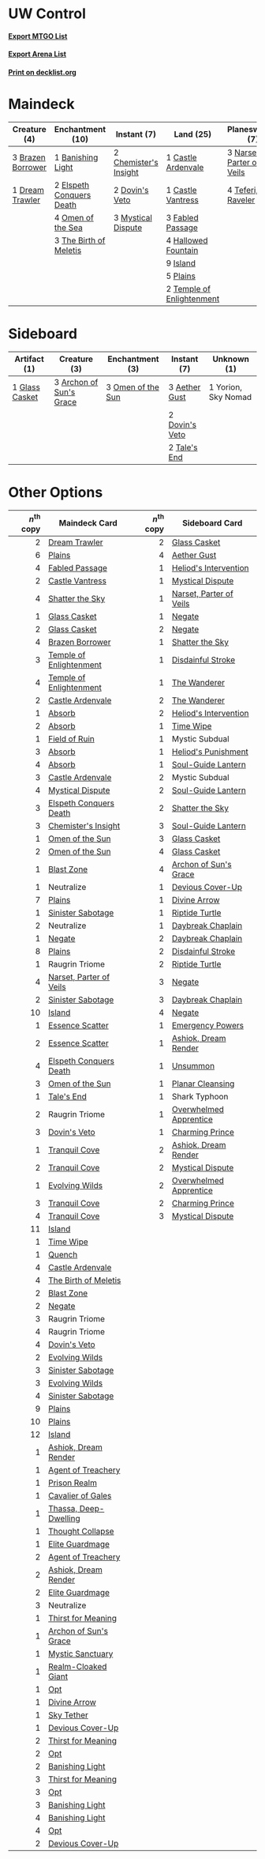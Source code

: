 # UW Control

#### [Export MTGO List](../collection/UW%20Control/UW%20Control.txt)
#### [Export Arena List](../collection/UW%20Control/UW%20Control_arena.txt)
#### [Print on decklist.org](http://decklist.org/?deckmain=1%09Banishing%20Light%0A3%09Brazen%20Borrower%0A1%09Castle%20Ardenvale%0A1%09Castle%20Vantress%0A2%09Chemister's%20Insight%0A2%09Dovin's%20Veto%0A1%09Dream%20Trawler%0A2%09Elspeth%20Conquers%20Death%0A3%09Fabled%20Passage%0A4%09Hallowed%20Fountain%0A9%09Island%0A3%09Mystical%20Dispute%0A3%09Narset,%20Parter%20of%20Veils%0A4%09Omen%20of%20the%20Sea%0A5%09Plains%0A4%09Shark%20Typhoon%0A3%09Shatter%20the%20Sky%0A4%09Teferi,%20Time%20Raveler%0A2%09Temple%20of%20Enlightenment%0A3%09The%20Birth%20of%20Meletis&deckside=3%09Aether%20Gust%0A3%09Archon%20of%20Sun's%20Grace%0A2%09Dovin's%20Veto%0A1%09Glass%20Casket%0A3%09Omen%20of%20the%20Sun%0A2%09Tale's%20End%0A1%09Yorion,%20Sky%20Nomad)
# Maindeck

|                                        Creature (4)                                        |                                         Enchantment (10)                                          |                                          Instant (7)                                           |                                             Land (25)                                              |                                          Planeswalker (7)                                          |                                        Sorcery (3)                                         |  Unknown (4)  |
|--------------------------------------------------------------------------------------------|---------------------------------------------------------------------------------------------------|------------------------------------------------------------------------------------------------|----------------------------------------------------------------------------------------------------|----------------------------------------------------------------------------------------------------|--------------------------------------------------------------------------------------------|---------------|
|3 [Brazen Borrower](http://gatherer.wizards.com/Pages/Card/Details.aspx?multiverseid=473001)|1 [Banishing Light](http://gatherer.wizards.com/Pages/Card/Details.aspx?multiverseid=405135)       |2 [Chemister's Insight](http://gatherer.wizards.com/Pages/Card/Details.aspx?multiverseid=452782)|1 [Castle Ardenvale](http://gatherer.wizards.com/Pages/Card/Details.aspx?multiverseid=473200)       |3 [Narset, Parter of Veils](http://gatherer.wizards.com/Pages/Card/Details.aspx?multiverseid=460988)|3 [Shatter the Sky](http://gatherer.wizards.com/Pages/Card/Details.aspx?multiverseid=476288)|4 Shark Typhoon|
|1 [Dream Trawler](http://gatherer.wizards.com/Pages/Card/Details.aspx?multiverseid=476465)  |2 [Elspeth Conquers Death](http://gatherer.wizards.com/Pages/Card/Details.aspx?multiverseid=476264)|2 [Dovin's Veto](http://gatherer.wizards.com/Pages/Card/Details.aspx?multiverseid=461120)       |1 [Castle Vantress](http://gatherer.wizards.com/Pages/Card/Details.aspx?multiverseid=473204)        |4 [Teferi, Time Raveler](http://gatherer.wizards.com/Pages/Card/Details.aspx?multiverseid=461148)   |                                                                                            |               |
|                                                                                            |4 [Omen of the Sea](http://gatherer.wizards.com/Pages/Card/Details.aspx?multiverseid=476309)       |3 [Mystical Dispute](http://gatherer.wizards.com/Pages/Card/Details.aspx?multiverseid=473020)   |3 [Fabled Passage](http://gatherer.wizards.com/Pages/Card/Details.aspx?multiverseid=473206)         |                                                                                                    |                                                                                            |               |
|                                                                                            |3 [The Birth of Meletis](http://gatherer.wizards.com/Pages/Card/Details.aspx?multiverseid=476256)  |                                                                                                |4 [Hallowed Fountain](http://gatherer.wizards.com/Pages/Card/Details.aspx?multiverseid=97071)       |                                                                                                    |                                                                                            |               |
|                                                                                            |                                                                                                   |                                                                                                |9 [Island](http://gatherer.wizards.com/Pages/Card/Details.aspx?multiverseid=439857)                 |                                                                                                    |                                                                                            |               |
|                                                                                            |                                                                                                   |                                                                                                |5 [Plains](http://gatherer.wizards.com/Pages/Card/Details.aspx?multiverseid=439856)                 |                                                                                                    |                                                                                            |               |
|                                                                                            |                                                                                                   |                                                                                                |2 [Temple of Enlightenment](http://gatherer.wizards.com/Pages/Card/Details.aspx?multiverseid=378535)|                                                                                                    |                                                                                            |               |


# Sideboard

|                                      Artifact (1)                                       |                                           Creature (3)                                           |                                      Enchantment (3)                                       |                                       Instant (7)                                       |    Unknown (1)    |
|-----------------------------------------------------------------------------------------|--------------------------------------------------------------------------------------------------|--------------------------------------------------------------------------------------------|-----------------------------------------------------------------------------------------|-------------------|
|1 [Glass Casket](http://gatherer.wizards.com/Pages/Card/Details.aspx?multiverseid=472977)|3 [Archon of Sun's Grace](http://gatherer.wizards.com/Pages/Card/Details.aspx?multiverseid=476254)|3 [Omen of the Sun](http://gatherer.wizards.com/Pages/Card/Details.aspx?multiverseid=476281)|3 [Aether Gust](http://gatherer.wizards.com/Pages/Card/Details.aspx?multiverseid=466796) |1 Yorion, Sky Nomad|
|                                                                                         |                                                                                                  |                                                                                            |2 [Dovin's Veto](http://gatherer.wizards.com/Pages/Card/Details.aspx?multiverseid=461120)|                   |
|                                                                                         |                                                                                                  |                                                                                            |2 [Tale's End](http://gatherer.wizards.com/Pages/Card/Details.aspx?multiverseid=466831)  |                   |


# Other Options

|*n*<sup>th</sup> copy|                                          Maindeck Card                                           |*n*<sup>th</sup> copy|                                          Sideboard Card                                          |
|--------------------:|--------------------------------------------------------------------------------------------------|--------------------:|--------------------------------------------------------------------------------------------------|
|                    2|[Dream Trawler](http://gatherer.wizards.com/Pages/Card/Details.aspx?multiverseid=476465)          |                    2|[Glass Casket](http://gatherer.wizards.com/Pages/Card/Details.aspx?multiverseid=472977)           |
|                    6|[Plains](http://gatherer.wizards.com/Pages/Card/Details.aspx?multiverseid=439856)                 |                    4|[Aether Gust](http://gatherer.wizards.com/Pages/Card/Details.aspx?multiverseid=466796)            |
|                    4|[Fabled Passage](http://gatherer.wizards.com/Pages/Card/Details.aspx?multiverseid=473206)         |                    1|[Heliod's Intervention](http://gatherer.wizards.com/Pages/Card/Details.aspx?multiverseid=476270)  |
|                    2|[Castle Vantress](http://gatherer.wizards.com/Pages/Card/Details.aspx?multiverseid=473204)        |                    1|[Mystical Dispute](http://gatherer.wizards.com/Pages/Card/Details.aspx?multiverseid=473020)       |
|                    4|[Shatter the Sky](http://gatherer.wizards.com/Pages/Card/Details.aspx?multiverseid=476288)        |                    1|[Narset, Parter of Veils](http://gatherer.wizards.com/Pages/Card/Details.aspx?multiverseid=460988)|
|                    1|[Glass Casket](http://gatherer.wizards.com/Pages/Card/Details.aspx?multiverseid=472977)           |                    1|[Negate](http://gatherer.wizards.com/Pages/Card/Details.aspx?multiverseid=423707)                 |
|                    2|[Glass Casket](http://gatherer.wizards.com/Pages/Card/Details.aspx?multiverseid=472977)           |                    2|[Negate](http://gatherer.wizards.com/Pages/Card/Details.aspx?multiverseid=423707)                 |
|                    4|[Brazen Borrower](http://gatherer.wizards.com/Pages/Card/Details.aspx?multiverseid=473001)        |                    1|[Shatter the Sky](http://gatherer.wizards.com/Pages/Card/Details.aspx?multiverseid=476288)        |
|                    3|[Temple of Enlightenment](http://gatherer.wizards.com/Pages/Card/Details.aspx?multiverseid=378535)|                    1|[Disdainful Stroke](http://gatherer.wizards.com/Pages/Card/Details.aspx?multiverseid=420705)      |
|                    4|[Temple of Enlightenment](http://gatherer.wizards.com/Pages/Card/Details.aspx?multiverseid=378535)|                    1|[The Wanderer](http://gatherer.wizards.com/Pages/Card/Details.aspx?multiverseid=460964)           |
|                    2|[Castle Ardenvale](http://gatherer.wizards.com/Pages/Card/Details.aspx?multiverseid=473200)       |                    2|[The Wanderer](http://gatherer.wizards.com/Pages/Card/Details.aspx?multiverseid=460964)           |
|                    1|[Absorb](http://gatherer.wizards.com/Pages/Card/Details.aspx?multiverseid=23155)                  |                    2|[Heliod's Intervention](http://gatherer.wizards.com/Pages/Card/Details.aspx?multiverseid=476270)  |
|                    2|[Absorb](http://gatherer.wizards.com/Pages/Card/Details.aspx?multiverseid=23155)                  |                    1|[Time Wipe](http://gatherer.wizards.com/Pages/Card/Details.aspx?multiverseid=461150)              |
|                    1|[Field of Ruin](http://gatherer.wizards.com/Pages/Card/Details.aspx?multiverseid=435415)          |                    1|Mystic Subdual                                                                                    |
|                    3|[Absorb](http://gatherer.wizards.com/Pages/Card/Details.aspx?multiverseid=23155)                  |                    1|[Heliod's Punishment](http://gatherer.wizards.com/Pages/Card/Details.aspx?multiverseid=476272)    |
|                    4|[Absorb](http://gatherer.wizards.com/Pages/Card/Details.aspx?multiverseid=23155)                  |                    1|[Soul-Guide Lantern](http://gatherer.wizards.com/Pages/Card/Details.aspx?multiverseid=476488)     |
|                    3|[Castle Ardenvale](http://gatherer.wizards.com/Pages/Card/Details.aspx?multiverseid=473200)       |                    2|Mystic Subdual                                                                                    |
|                    4|[Mystical Dispute](http://gatherer.wizards.com/Pages/Card/Details.aspx?multiverseid=473020)       |                    2|[Soul-Guide Lantern](http://gatherer.wizards.com/Pages/Card/Details.aspx?multiverseid=476488)     |
|                    3|[Elspeth Conquers Death](http://gatherer.wizards.com/Pages/Card/Details.aspx?multiverseid=476264) |                    2|[Shatter the Sky](http://gatherer.wizards.com/Pages/Card/Details.aspx?multiverseid=476288)        |
|                    3|[Chemister's Insight](http://gatherer.wizards.com/Pages/Card/Details.aspx?multiverseid=452782)    |                    3|[Soul-Guide Lantern](http://gatherer.wizards.com/Pages/Card/Details.aspx?multiverseid=476488)     |
|                    1|[Omen of the Sun](http://gatherer.wizards.com/Pages/Card/Details.aspx?multiverseid=476281)        |                    3|[Glass Casket](http://gatherer.wizards.com/Pages/Card/Details.aspx?multiverseid=472977)           |
|                    2|[Omen of the Sun](http://gatherer.wizards.com/Pages/Card/Details.aspx?multiverseid=476281)        |                    4|[Glass Casket](http://gatherer.wizards.com/Pages/Card/Details.aspx?multiverseid=472977)           |
|                    1|[Blast Zone](http://gatherer.wizards.com/Pages/Card/Details.aspx?multiverseid=461171)             |                    4|[Archon of Sun's Grace](http://gatherer.wizards.com/Pages/Card/Details.aspx?multiverseid=476254)  |
|                    1|Neutralize                                                                                        |                    1|[Devious Cover-Up](http://gatherer.wizards.com/Pages/Card/Details.aspx?multiverseid=452785)       |
|                    7|[Plains](http://gatherer.wizards.com/Pages/Card/Details.aspx?multiverseid=439856)                 |                    1|[Divine Arrow](http://gatherer.wizards.com/Pages/Card/Details.aspx?multiverseid=460937)           |
|                    1|[Sinister Sabotage](http://gatherer.wizards.com/Pages/Card/Details.aspx?multiverseid=452804)      |                    1|[Riptide Turtle](http://gatherer.wizards.com/Pages/Card/Details.aspx?multiverseid=476312)         |
|                    2|Neutralize                                                                                        |                    1|[Daybreak Chaplain](http://gatherer.wizards.com/Pages/Card/Details.aspx?multiverseid=447146)      |
|                    1|[Negate](http://gatherer.wizards.com/Pages/Card/Details.aspx?multiverseid=423707)                 |                    2|[Daybreak Chaplain](http://gatherer.wizards.com/Pages/Card/Details.aspx?multiverseid=447146)      |
|                    8|[Plains](http://gatherer.wizards.com/Pages/Card/Details.aspx?multiverseid=439856)                 |                    2|[Disdainful Stroke](http://gatherer.wizards.com/Pages/Card/Details.aspx?multiverseid=420705)      |
|                    1|Raugrin Triome                                                                                    |                    2|[Riptide Turtle](http://gatherer.wizards.com/Pages/Card/Details.aspx?multiverseid=476312)         |
|                    4|[Narset, Parter of Veils](http://gatherer.wizards.com/Pages/Card/Details.aspx?multiverseid=460988)|                    3|[Negate](http://gatherer.wizards.com/Pages/Card/Details.aspx?multiverseid=423707)                 |
|                    2|[Sinister Sabotage](http://gatherer.wizards.com/Pages/Card/Details.aspx?multiverseid=452804)      |                    3|[Daybreak Chaplain](http://gatherer.wizards.com/Pages/Card/Details.aspx?multiverseid=447146)      |
|                   10|[Island](http://gatherer.wizards.com/Pages/Card/Details.aspx?multiverseid=439857)                 |                    4|[Negate](http://gatherer.wizards.com/Pages/Card/Details.aspx?multiverseid=423707)                 |
|                    1|[Essence Scatter](http://gatherer.wizards.com/Pages/Card/Details.aspx?multiverseid=426754)        |                    1|[Emergency Powers](http://gatherer.wizards.com/Pages/Card/Details.aspx?multiverseid=457313)       |
|                    2|[Essence Scatter](http://gatherer.wizards.com/Pages/Card/Details.aspx?multiverseid=426754)        |                    1|[Ashiok, Dream Render](http://gatherer.wizards.com/Pages/Card/Details.aspx?multiverseid=461155)   |
|                    4|[Elspeth Conquers Death](http://gatherer.wizards.com/Pages/Card/Details.aspx?multiverseid=476264) |                    1|[Unsummon](http://gatherer.wizards.com/Pages/Card/Details.aspx?multiverseid=136218)               |
|                    3|[Omen of the Sun](http://gatherer.wizards.com/Pages/Card/Details.aspx?multiverseid=476281)        |                    1|[Planar Cleansing](http://gatherer.wizards.com/Pages/Card/Details.aspx?multiverseid=191599)       |
|                    1|[Tale's End](http://gatherer.wizards.com/Pages/Card/Details.aspx?multiverseid=466831)             |                    1|Shark Typhoon                                                                                     |
|                    2|Raugrin Triome                                                                                    |                    1|[Overwhelmed Apprentice](http://gatherer.wizards.com/Pages/Card/Details.aspx?multiverseid=473022) |
|                    3|[Dovin's Veto](http://gatherer.wizards.com/Pages/Card/Details.aspx?multiverseid=461120)           |                    1|[Charming Prince](http://gatherer.wizards.com/Pages/Card/Details.aspx?multiverseid=472970)        |
|                    1|[Tranquil Cove](http://gatherer.wizards.com/Pages/Card/Details.aspx?multiverseid=451243)          |                    2|[Ashiok, Dream Render](http://gatherer.wizards.com/Pages/Card/Details.aspx?multiverseid=461155)   |
|                    2|[Tranquil Cove](http://gatherer.wizards.com/Pages/Card/Details.aspx?multiverseid=451243)          |                    2|[Mystical Dispute](http://gatherer.wizards.com/Pages/Card/Details.aspx?multiverseid=473020)       |
|                    1|[Evolving Wilds](http://gatherer.wizards.com/Pages/Card/Details.aspx?multiverseid=426944)         |                    2|[Overwhelmed Apprentice](http://gatherer.wizards.com/Pages/Card/Details.aspx?multiverseid=473022) |
|                    3|[Tranquil Cove](http://gatherer.wizards.com/Pages/Card/Details.aspx?multiverseid=451243)          |                    2|[Charming Prince](http://gatherer.wizards.com/Pages/Card/Details.aspx?multiverseid=472970)        |
|                    4|[Tranquil Cove](http://gatherer.wizards.com/Pages/Card/Details.aspx?multiverseid=451243)          |                    3|[Mystical Dispute](http://gatherer.wizards.com/Pages/Card/Details.aspx?multiverseid=473020)       |
|                   11|[Island](http://gatherer.wizards.com/Pages/Card/Details.aspx?multiverseid=439857)                 |                     |                                                                                                  |
|                    1|[Time Wipe](http://gatherer.wizards.com/Pages/Card/Details.aspx?multiverseid=461150)              |                     |                                                                                                  |
|                    1|[Quench](http://gatherer.wizards.com/Pages/Card/Details.aspx?multiverseid=457192)                 |                     |                                                                                                  |
|                    4|[Castle Ardenvale](http://gatherer.wizards.com/Pages/Card/Details.aspx?multiverseid=473200)       |                     |                                                                                                  |
|                    4|[The Birth of Meletis](http://gatherer.wizards.com/Pages/Card/Details.aspx?multiverseid=476256)   |                     |                                                                                                  |
|                    2|[Blast Zone](http://gatherer.wizards.com/Pages/Card/Details.aspx?multiverseid=461171)             |                     |                                                                                                  |
|                    2|[Negate](http://gatherer.wizards.com/Pages/Card/Details.aspx?multiverseid=423707)                 |                     |                                                                                                  |
|                    3|Raugrin Triome                                                                                    |                     |                                                                                                  |
|                    4|Raugrin Triome                                                                                    |                     |                                                                                                  |
|                    4|[Dovin's Veto](http://gatherer.wizards.com/Pages/Card/Details.aspx?multiverseid=461120)           |                     |                                                                                                  |
|                    2|[Evolving Wilds](http://gatherer.wizards.com/Pages/Card/Details.aspx?multiverseid=426944)         |                     |                                                                                                  |
|                    3|[Sinister Sabotage](http://gatherer.wizards.com/Pages/Card/Details.aspx?multiverseid=452804)      |                     |                                                                                                  |
|                    3|[Evolving Wilds](http://gatherer.wizards.com/Pages/Card/Details.aspx?multiverseid=426944)         |                     |                                                                                                  |
|                    4|[Sinister Sabotage](http://gatherer.wizards.com/Pages/Card/Details.aspx?multiverseid=452804)      |                     |                                                                                                  |
|                    9|[Plains](http://gatherer.wizards.com/Pages/Card/Details.aspx?multiverseid=439856)                 |                     |                                                                                                  |
|                   10|[Plains](http://gatherer.wizards.com/Pages/Card/Details.aspx?multiverseid=439856)                 |                     |                                                                                                  |
|                   12|[Island](http://gatherer.wizards.com/Pages/Card/Details.aspx?multiverseid=439857)                 |                     |                                                                                                  |
|                    1|[Ashiok, Dream Render](http://gatherer.wizards.com/Pages/Card/Details.aspx?multiverseid=461155)   |                     |                                                                                                  |
|                    1|[Agent of Treachery](http://gatherer.wizards.com/Pages/Card/Details.aspx?multiverseid=466797)     |                     |                                                                                                  |
|                    1|[Prison Realm](http://gatherer.wizards.com/Pages/Card/Details.aspx?multiverseid=460953)           |                     |                                                                                                  |
|                    1|[Cavalier of Gales](http://gatherer.wizards.com/Pages/Card/Details.aspx?multiverseid=466806)      |                     |                                                                                                  |
|                    1|[Thassa, Deep-Dwelling](http://gatherer.wizards.com/Pages/Card/Details.aspx?multiverseid=476322)  |                     |                                                                                                  |
|                    1|[Thought Collapse](http://gatherer.wizards.com/Pages/Card/Details.aspx?multiverseid=457201)       |                     |                                                                                                  |
|                    1|[Elite Guardmage](http://gatherer.wizards.com/Pages/Card/Details.aspx?multiverseid=461122)        |                     |                                                                                                  |
|                    2|[Agent of Treachery](http://gatherer.wizards.com/Pages/Card/Details.aspx?multiverseid=466797)     |                     |                                                                                                  |
|                    2|[Ashiok, Dream Render](http://gatherer.wizards.com/Pages/Card/Details.aspx?multiverseid=461155)   |                     |                                                                                                  |
|                    2|[Elite Guardmage](http://gatherer.wizards.com/Pages/Card/Details.aspx?multiverseid=461122)        |                     |                                                                                                  |
|                    3|Neutralize                                                                                        |                     |                                                                                                  |
|                    1|[Thirst for Meaning](http://gatherer.wizards.com/Pages/Card/Details.aspx?multiverseid=476325)     |                     |                                                                                                  |
|                    1|[Archon of Sun's Grace](http://gatherer.wizards.com/Pages/Card/Details.aspx?multiverseid=476254)  |                     |                                                                                                  |
|                    1|[Mystic Sanctuary](http://gatherer.wizards.com/Pages/Card/Details.aspx?multiverseid=473209)       |                     |                                                                                                  |
|                    1|[Realm-Cloaked Giant](http://gatherer.wizards.com/Pages/Card/Details.aspx?multiverseid=472988)    |                     |                                                                                                  |
|                    1|[Opt](http://gatherer.wizards.com/Pages/Card/Details.aspx?multiverseid=442948)                    |                     |                                                                                                  |
|                    1|[Divine Arrow](http://gatherer.wizards.com/Pages/Card/Details.aspx?multiverseid=460937)           |                     |                                                                                                  |
|                    1|[Sky Tether](http://gatherer.wizards.com/Pages/Card/Details.aspx?multiverseid=457165)             |                     |                                                                                                  |
|                    1|[Devious Cover-Up](http://gatherer.wizards.com/Pages/Card/Details.aspx?multiverseid=452785)       |                     |                                                                                                  |
|                    2|[Thirst for Meaning](http://gatherer.wizards.com/Pages/Card/Details.aspx?multiverseid=476325)     |                     |                                                                                                  |
|                    2|[Opt](http://gatherer.wizards.com/Pages/Card/Details.aspx?multiverseid=442948)                    |                     |                                                                                                  |
|                    2|[Banishing Light](http://gatherer.wizards.com/Pages/Card/Details.aspx?multiverseid=405135)        |                     |                                                                                                  |
|                    3|[Thirst for Meaning](http://gatherer.wizards.com/Pages/Card/Details.aspx?multiverseid=476325)     |                     |                                                                                                  |
|                    3|[Opt](http://gatherer.wizards.com/Pages/Card/Details.aspx?multiverseid=442948)                    |                     |                                                                                                  |
|                    3|[Banishing Light](http://gatherer.wizards.com/Pages/Card/Details.aspx?multiverseid=405135)        |                     |                                                                                                  |
|                    4|[Banishing Light](http://gatherer.wizards.com/Pages/Card/Details.aspx?multiverseid=405135)        |                     |                                                                                                  |
|                    4|[Opt](http://gatherer.wizards.com/Pages/Card/Details.aspx?multiverseid=442948)                    |                     |                                                                                                  |
|                    2|[Devious Cover-Up](http://gatherer.wizards.com/Pages/Card/Details.aspx?multiverseid=452785)       |                     |                                                                                                  |

